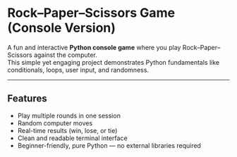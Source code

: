 # Rock–Paper–Scissors Game (Console Version)

A fun and interactive **Python console game** where you play Rock–Paper–Scissors against the computer.  
This simple yet engaging project demonstrates Python fundamentals like conditionals, loops, user input, and randomness.

-----
## Features

- Play multiple rounds in one session  
- Random computer moves  
- Real-time results (win, lose, or tie)  
- Clean and readable terminal interface  
- Beginner-friendly, pure Python — no external libraries required 
